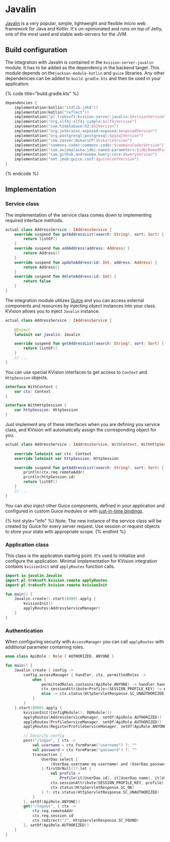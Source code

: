 # Javalin

[Javalin](https://javalin.io) is a very popular, simple, lightweight and flexible micro web framework for Java and Kotlin. It's un-opinionated and runs on top of Jetty, one of the most used and stable web-servers for the JVM.

## Build configuration

The integration with Javalin is contained in the `kvision-server-javalin` module. It has to be added as the dependency in the backend target. This module depends on the`jackson-module-kotlin` and `guice` libraries. Any other dependencies can be added to `build.gradle.kts` and then be used in your application.

{% code title="build.gradle.kts" %}
```kotlin
dependencies {
    implementation(kotlin("stdlib-jdk8"))
    implementation(kotlin("reflect"))
    implementation("pl.treksoft:kvision-server-javalin:$kvisionVersion")
    implementation("org.slf4j:slf4j-simple:$slf4jVersion")
    implementation("com.h2database:h2:$h2Version")
    implementation("org.jetbrains.exposed:exposed:$exposedVersion")
    implementation("org.postgresql:postgresql:$pgsqlVersion")
    implementation("com.zaxxer:HikariCP:$hikariVersion")
    implementation("commons-codec:commons-codec:$commonsCodecVersion")
    implementation("com.axiomalaska:jdbc-named-parameters:$jdbcNamedParametersVersion")
    implementation("com.github.andrewoma.kwery:core:$kweryVersion")
    implementation("net.jmob:guice.conf:$guiceConfVersion")
}
```
{% endcode %}

## Implementation

### Service class

The implementation of the service class comes down to implementing required interface methods.

```kotlin
actual class AddressService : IAddressService {
    override suspend fun getAddressList(search: String?, sort: Sort) {
        return listOf()
    }
    override suspend fun addAddress(address: Address) {
        return Address()
    }
    override suspend fun updateAddress(id: Int, address: Address) {
        return Address()
    }
    override suspend fun deleteAddress(id: Int) {
        return false
    }
}
```

The integration module utilizes [Guice](https://github.com/google/guice) and you can access external components and resources by injecting object instances into your class. KVision allows you to inject `Javalin` instance.

```kotlin
actual class AddressService : IAddressService {
    
    @Inject
    lateinit var javalin: Javalin

    override suspend fun getAddressList(search: String?, sort: Sort) {
        return listOf()
    }
    // ...
}
```

You can use special KVision interfaces to get access to `Context` and `HttpSession` objects.

```kotlin
interface WithContext {
    var ctx: Context
}

interface WithHttpSession {
    var httpSession: HttpSession
}
```

Just implement any of these interfaces when you are defining you service class, and KVision will automatically assign the corresponding object for you.

```kotlin
actual class AddressService : IAddressService, WithContext, WithHttpSession {
    
    override lateinit var ctx: Context
    override lateinit var httpSession: HttpSession

    override suspend fun getAddressList(search: String?, sort: Sort) {
        println(ctx.req.remoteAddr)
        println(httpSession.id)
        return listOf()
    }
    // ...
}
```

You can also inject other Guice components, defined in your application and configured in custom Guice modules or with [just-in-time bindings](https://github.com/google/guice/wiki/JustInTimeBindings).

{% hint style="info" %}
Note: The new instance of the service class will be created by Guice for every server request. Use session or request objects to store your state with appropriate scope.
{% endhint %}

### Application class

This class is the application starting point. It's used to initialize and configure the application. Minimal implementation for KVision integration contains `kvisionInit` and `applyRoutes` function calls.

```kotlin
import io.javalin.Javalin
import pl.treksoft.kvision.remote.applyRoutes
import pl.treksoft.kvision.remote.kvisionInit

fun main() {
    Javalin.create().start(8080).apply {
        kvisionInit()
        applyRoutes(AddressServiceManager)
    }
}
```

### Authentication

When configuring security with `AccessManager` you can call `applyRoutes` with additional parameter containing roles.

```kotlin
enum class ApiRole : Role { AUTHORIZED, ANYONE }

fun main() {
    Javalin.create { config ->
        config.accessManager { handler, ctx, permittedRoles ->
            when {
                permittedRoles.contains(ApiRole.ANYONE) -> handler.handle(ctx)
                ctx.sessionAttribute<Profile>(SESSION_PROFILE_KEY) != null -> handler.handle(ctx)
                else -> ctx.status(HttpServletResponse.SC_UNAUTHORIZED).json("Unauthorized")
            }
        }
    }.start(8080).apply {
        kvisionInit(ConfigModule(), DbModule())
        applyRoutes(AddressServiceManager, setOf(ApiRole.AUTHORIZED))
        applyRoutes(ProfileServiceManager, setOf(ApiRole.AUTHORIZED))
        applyRoutes(RegisterProfileServiceManager, setOf(ApiRole.ANYONE))

        // Security config
        post("/login", { ctx ->
            val username = ctx.formParam("username") ?: ""
            val password = ctx.formParam("password") ?: ""
            transaction {
                UserDao.select {
                    (UserDao.username eq username) and (UserDao.password eq DigestUtils.sha256Hex(password))
                }.firstOrNull()?.let {
                    val profile =
                        Profile(it[UserDao.id], it[UserDao.name], it[UserDao.username].toString(), null, null)
                    ctx.sessionAttribute(SESSION_PROFILE_KEY, profile)
                    ctx.status(HttpServletResponse.SC_OK)
                } ?: ctx.status(HttpServletResponse.SC_UNAUTHORIZED)
            }
        }, setOf(ApiRole.ANYONE))
        get("/logout", { ctx ->
            ctx.req.remoteAddr
            ctx.req.session.id
            ctx.redirect("/", HttpServletResponse.SC_FOUND)
        }, setOf(ApiRole.AUTHORIZED))
    }
}
```

